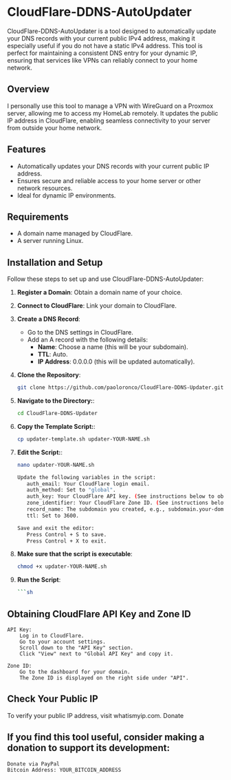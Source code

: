 # CloudFlare-DDNS-AutoUpdater

CloudFlare-DDNS-AutoUpdater is a tool designed to automatically update your DNS records with your current public IPv4 address, making it especially useful if you do not have a static IPv4 address. This tool is perfect for maintaining a consistent DNS entry for your dynamic IP, ensuring that services like VPNs can reliably connect to your home network.

## Overview

I personally use this tool to manage a VPN with WireGuard on a Proxmox server, allowing me to access my HomeLab remotely. It updates the public IP address in CloudFlare, enabling seamless connectivity to your server from outside your home network.

## Features

- Automatically updates your DNS records with your current public IP address.
- Ensures secure and reliable access to your home server or other network resources.
- Ideal for dynamic IP environments.

## Requirements

- A domain name managed by CloudFlare.
- A server running Linux.

## Installation and Setup

Follow these steps to set up and use CloudFlare-DDNS-AutoUpdater:

1. **Register a Domain**: Obtain a domain name of your choice.
2. **Connect to CloudFlare**: Link your domain to CloudFlare.
3. **Create a DNS Record**:
   - Go to the DNS settings in CloudFlare.
   - Add an A record with the following details:
     - **Name**: Choose a name (this will be your subdomain).
     - **TTL**: Auto.
     - **IP Address**: 0.0.0.0 (this will be updated automatically).

4. **Clone the Repository**:
   ```sh
   git clone https://github.com/paoloronco/CloudFlare-DDNS-Updater.git

5. **Navigate to the Directory:**:
   ```sh
   cd CloudFlare-DDNS-Updater

6. **Copy the Template Script:**:
    ```sh
   cp updater-template.sh updater-YOUR-NAME.sh

7. **Edit the Script:**:
    ```sh
   nano updater-YOUR-NAME.sh

    Update the following variables in the script:
       auth_email: Your CloudFlare login email.
       auth_method: Set to "global".
       auth_key: Your CloudFlare API key. (See instructions below to obtain it.)
       zone_identifier: Your CloudFlare Zone ID. (See instructions below to obtain it.)
       record_name: The subdomain you created, e.g., subdomain.your-domain.net.
       ttl: Set to 3600.

    Save and exit the editor:
       Press Control + S to save.
       Press Control + X to exit.

8. **Make sure that the script is executable**:
    ```sh
   chmod +x updater-YOUR-NAME.sh

9. **Run the Script**:
   ```sh
   ```sh


## Obtaining CloudFlare API Key and Zone ID

    API Key:
        Log in to CloudFlare.
        Go to your account settings.
        Scroll down to the "API Key" section.
        Click "View" next to "Global API Key" and copy it.

    Zone ID:
        Go to the dashboard for your domain.
        The Zone ID is displayed on the right side under "API".

## Check Your Public IP

To verify your public IP address, visit whatismyip.com.
Donate

## If you find this tool useful, consider making a donation to support its development:

    Donate via PayPal
    Bitcoin Address: YOUR_BITCOIN_ADDRESS
